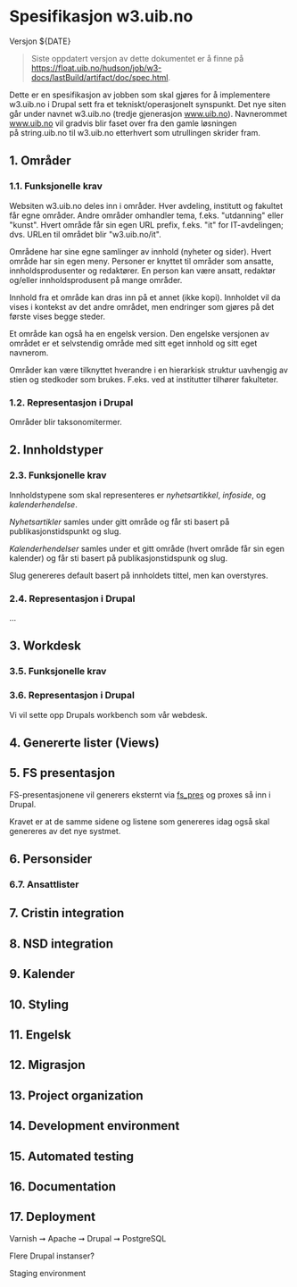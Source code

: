 <style>
  /* Implement automatic numbering av sections */
  body { counter-reset: h2 h3; }
  h2 { counter-reset: h3; }
  h2:before { content: counter(h2) ". "; counter-increment: h2; }
  h3:before { content: counter(h2) "." counter(h3) ". "; counter-increment: h3; }
</style>


# Spesifikasjon w3.uib.no

Versjon ${DATE}

> Siste oppdatert versjon av dette dokumentet er å finne på <https://float.uib.no/hudson/job/w3-docs/lastBuild/artifact/doc/spec.html>.

Dette er en spesifikasjon av jobben som skal gjøres for å implementere
w3.uib.no i Drupal sett fra et tekniskt/operasjonelt synspunkt.  Det nye siten
går under navnet w3.uib.no (tredje gjenerasjon www.uib.no).  Navnerommet
www.uib.no vil gradvis blir faset over fra den gamle løsningen på string.uib.no
til w3.uib.no etterhvert som utrullingen skrider fram.


## Områder

### Funksjonelle krav

Websiten w3.uib.no deles inn i områder.  Hver avdeling, institutt og fakultet
får egne områder. Andre områder omhandler tema, f.eks. "utdanning" eller
"kunst". Hvert område får sin egen URL prefix, f.eks. "it" for IT-avdelingen;
dvs. URLen til området blir "w3.uib.no/it".

Områdene har sine egne samlinger av innhold (nyheter og sider). Hvert område har
sin egen meny. Personer er knyttet til områder som ansatte, innholdsprodusenter
og redaktører. En person kan være ansatt, redaktør og/eller innholdsprodusent
på mange områder.

Innhold fra et område kan dras inn på et annet (ikke kopi). Innholdet vil da
vises i kontekst av det andre området, men endringer som gjøres på det første
vises begge steder.

Et område kan også ha en engelsk version. Den engelske versjonen av området er
et selvstendig område med sitt eget innhold og sitt eget navnerom.

Områder kan være tilknyttet hverandre i en hierarkisk struktur uavhengig av
stien og stedkoder som brukes. F.eks. ved at institutter tilhører fakulteter.

### Representasjon i Drupal

Områder blir taksonomitermer.

## Innholdstyper

### Funksjonelle krav

Innholdstypene som skal representeres er *nyhetsartikkel*, *infoside*, og *kalenderhendelse*.

*Nyhetsartikler* samles under gitt område og får sti basert på
publikasjonstidspunkt og slug.

*Kalenderhendelser* samles under et gitt område (hvert område får sin egen
kalender) og får sti basert på publikasjonstidspunk og slug.

Slug genereres default basert på innholdets tittel, men kan overstyres.

### Representasjon i Drupal

...

## Workdesk

### Funksjonelle krav

### Representasjon i Drupal

Vi vil sette opp Drupals workbench som vår webdesk.

## Genererte lister (Views)

## FS presentasjon

FS-presentasjonene vil generers eksternt via [fs_pres](http://fs_pres.app.uib.no) og proxes
så inn i Drupal.

Kravet er at de samme sidene og listene som genereres idag også skal genereres av det nye systmet.

## Personsider

### Ansattlister

## Cristin integration

## NSD integration

## Kalender

## Styling

## Engelsk

## Migrasjon

## Project organization

## Development environment

## Automated testing

## Documentation

## Deployment

Varnish ➞ Apache ➞ Drupal ➞ PostgreSQL

Flere Drupal instanser?

Staging environment
